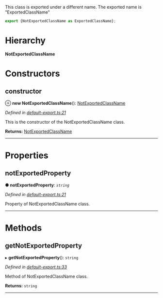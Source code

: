 

This class is exported under a different name. The exported name is "ExportedClassName"

```js
export {NotExportedClassName as ExportedClassName};
```

# Hierarchy

**NotExportedClassName**

# Constructors

<a id="constructor"></a>

##  constructor

⊕ **new NotExportedClassName**(): [NotExportedClassName](_default_export_.notexportedclassname.md)

*Defined in [default-export.ts:21](https://github.com/tgreyuk/typedoc-plugin-markdown/blob/master/test/src/default-export.ts#L21)*

This is the constructor of the NotExportedClassName class.

**Returns:** [NotExportedClassName](_default_export_.notexportedclassname.md)

___

# Properties

<a id="notexportedproperty"></a>

##  notExportedProperty

**● notExportedProperty**: *`string`*

*Defined in [default-export.ts:21](https://github.com/tgreyuk/typedoc-plugin-markdown/blob/master/test/src/default-export.ts#L21)*

Property of NotExportedClassName class.

___

# Methods

<a id="getnotexportedproperty"></a>

##  getNotExportedProperty

▸ **getNotExportedProperty**(): `string`

*Defined in [default-export.ts:33](https://github.com/tgreyuk/typedoc-plugin-markdown/blob/master/test/src/default-export.ts#L33)*

Method of NotExportedClassName class.

**Returns:** `string`

___

